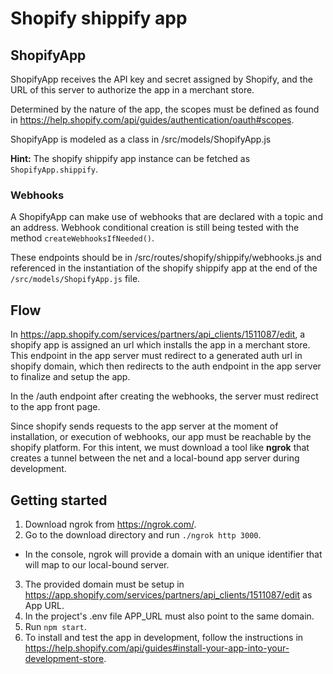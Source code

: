 # Shopify shippify app

## ShopifyApp

ShopifyApp receives the API key and secret assigned by Shopify, and the URL of this server to authorize the app in a merchant store.

Determined by the nature of the app, the scopes must be defined as found in https://help.shopify.com/api/guides/authentication/oauth#scopes.

ShopifyApp is modeled as a class in /src/models/ShopifyApp.js

**Hint:** The shopify shippify app instance can be fetched as `ShopifyApp.shippify`.

### Webhooks

A ShopifyApp can make use of webhooks that are declared with a topic and an address. Webhook conditional creation is still being tested with the method `createWebhooksIfNeeded()`.

These endpoints should be in /src/routes/shopify/shippify/webhooks.js and referenced in the instantiation of the shopify shippify app at the end of the `/src/models/ShopifyApp.js` file.

## Flow

In https://app.shopify.com/services/partners/api_clients/1511087/edit, a shopify app is assigned an url which installs the app in a merchant store. This endpoint in the app server must redirect to a generated auth url in shopify domain, which then redirects to the auth endpoint in the app server to finalize and setup the app.

In the /auth endpoint after creating the webhooks, the server must redirect to the app front page.

Since shopify sends requests to the app server at the moment of installation, or execution of webhooks, our app must be reachable by the shopify platform. For this intent, we must download a tool like **ngrok** that creates a tunnel between the net and a local-bound app server during development.

## Getting started

1. Download ngrok from https://ngrok.com/.
2. Go to the download directory and run `./ngrok http 3000`.
  * In the console, ngrok will provide a domain with an unique identifier that will map to our local-bound server.
3. The provided domain must be setup in https://app.shopify.com/services/partners/api_clients/1511087/edit as App URL.
4. In the project's .env file APP_URL must also point to the same domain.
5. Run `npm start`.
6. To install and test the app in development, follow the instructions in https://help.shopify.com/api/guides#install-your-app-into-your-development-store.
